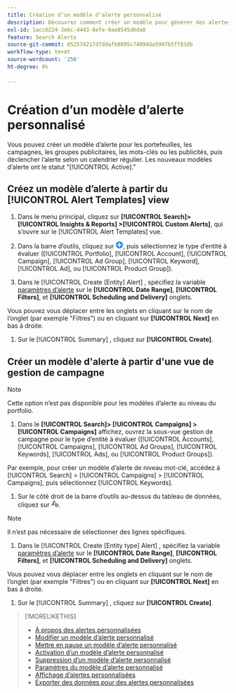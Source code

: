 ```yaml
---
title: Création d’un modèle d’alerte personnalisé
description: Découvrez comment créer un modèle pour générer des alertes personnalisées.
exl-id: 1acc6224-3e6c-4443-8efe-9ae8545d6da0
feature: Search Alerts
source-git-commit: 052574217d7ddafb8895c74094da5997b5ff83db
workflow-type: tm+mt
source-wordcount: '256'
ht-degree: 0%

---
```


# Création d’un modèle d’alerte personnalisé

Vous pouvez créer un modèle d’alerte pour les portefeuilles, les campagnes, les groupes publicitaires, les mots-clés ou les publicités, puis déclencher l’alerte selon un calendrier régulier. Les nouveaux modèles d’alerte ont le statut &quot;[!UICONTROL Active].&quot;

## Créez un modèle d’alerte à partir du [!UICONTROL Alert Templates] view

1. Dans le menu principal, cliquez sur **[!UICONTROL Search]> [!UICONTROL Insights & Reports] >[!UICONTROL Custom Alerts]**, qui s’ouvre sur le [!UICONTROL Alert Templates] vue.

1. Dans la barre d’outils, cliquez sur ![Créer](/help/search-social-commerce/assets/add.png "Créer"), puis sélectionnez le type d’entité à évaluer ([!UICONTROL Portfolio], [!UICONTROL Account], [!UICONTROL Campaign], [!UICONTROL Ad Group], [!UICONTROL Keyword], [!UICONTROL Ad], ou [!UICONTROL Product Group]).

1. Dans le [!UICONTROL Create \[Entity\] Alert] , spécifiez la variable [paramètres d’alerte](alert-template-settings.md) sur le **[!UICONTROL Date Range]**, **[!UICONTROL Filters]**, et **[!UICONTROL Scheduling and Delivery]** onglets.

Vous pouvez vous déplacer entre les onglets en cliquant sur le nom de l’onglet (par exemple &quot;Filtres&quot;) ou en cliquant sur **[!UICONTROL Next]** en bas à droite.

1. Sur le [!UICONTROL Summary] , cliquez sur **[!UICONTROL Create]**.

## Créer un modèle d&#39;alerte à partir d&#39;une vue de gestion de campagne

>[!NOTE]
>
>Cette option n’est pas disponible pour les modèles d’alerte au niveau du portfolio.

1. Dans le **[!UICONTROL Search]> [!UICONTROL Campaigns] >[!UICONTROL Campaigns]** affichez, ouvrez la sous-vue gestion de campagne pour le type d’entité à évaluer ([!UICONTROL Accounts], [!UICONTROL Campaigns], [!UICONTROL Ad Groups], [!UICONTROL Keywords], [!UICONTROL Ads], ou [!UICONTROL Product Groups]).

Par exemple, pour créer un modèle d’alerte de niveau mot-clé, accédez à [!UICONTROL Search] > [!UICONTROL Campaigns] > [!UICONTROL Campaigns], puis sélectionnez [!UICONTROL Keywords].

1. Sur le côté droit de la barre d’outils au-dessus du tableau de données, cliquez sur ![Créer une alerte](/help/search-social-commerce/assets/add-alert.png "Créer une alerte").

>[!NOTE]
>
>Il n’est pas nécessaire de sélectionner des lignes spécifiques.

1. Dans le [!UICONTROL Create \[Entity type\] Alert] , spécifiez la variable [paramètres d’alerte](alert-template-settings.md) sur le **[!UICONTROL Date Range]**, **[!UICONTROL Filters]**, et **[!UICONTROL Scheduling and Delivery]** onglets.

Vous pouvez vous déplacer entre les onglets en cliquant sur le nom de l’onglet (par exemple &quot;Filtres&quot;) ou en cliquant sur **[!UICONTROL Next]** en bas à droite.

1. Sur le [!UICONTROL Summary] , cliquez sur **[!UICONTROL Create]**.

>[!MORELIKETHIS]
>
>* [À propos des alertes personnalisées](alert-about.md)
>* [Modifier un modèle d’alerte personnalisé](alert-template-edit.md)
>* [Mettre en pause un modèle d’alerte personnalisé](alert-template-pause.md)
>* [Activation d’un modèle d’alerte personnalisé](alert-template-activate.md)
>* [Suppression d’un modèle d’alerte personnalisé](alert-template-delete.md)
>* [Paramètres du modèle d’alerte personnalisé](alert-template-settings.md)
>* [Affichage d’alertes personnalisées](alert-view.md)
>* [Exporter des données pour des alertes personnalisées](alert-export-data.md)
